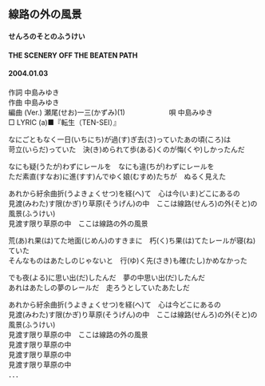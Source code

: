 ## 線路の外の風景
#### せんろのそとのふうけい
#### THE SCENERY OFF THE BEATEN PATH
#### 2004.01.03


作詞     中島みゆき　　　　　   
作曲      中島みゆき  　　　   
編曲 (Ver.) 瀬尾(せお)一三(かずみ)(1)　　　　　　
唄     中島みゆき     
□ LYRIC (a)■『転生（TEN-SEI）』    
    
なにごともなく一日(いちにち)が過(す)ぎ去(さ)っていたあの頃(ころ)は    
苛立(いらだ)っていた　決(き)められて歩(ある)くのが悔(くや)しかったんだ    
    
なにも疑(うたが)わずにレールを　なにも違(ちが)わずにレールを    
ただ素直(すなお)に進(すす)んでゆく娘(むすめ)たちが　ぬるく見えた    
    
あれから紆余曲折(うよきょくせつ)を経(へ)て　心は今(いま)どこにあるの    
見渡(みわた)す限(かぎ)り草原(そうげん)の中　ここは線路(せんろ)の外(そと)の風景(ふうけい)    
見渡す限り草原の中　ここは線路の外の風景    
    
荒(あ)れ果(は)てた地面(じめん)のすきまに　朽(く)ち果(は)てたレールが寝(ね)ていた    
そんなものはあたしのじゃないと　行(ゆ)く先(さき)も確(たし)かめなかった    
    
でも夜(よる)に思い出(だ)したんだ　夢の中思い出(だ)したんだ    
あれはあたしの夢のレールだ　走ろうとしていたあたしだ    
    
あれから紆余曲折(うよきょくせつ)を経(へ)て　心は今どこにあるの    
見渡(みわた)す限(かぎ)り草原(そうげん)の中　ここは線路(せんろ)の外(そと)の風景(ふうけい)    
見渡す限り草原の中　ここは線路の外の風景    
見渡す限り草原の中    
見渡す限り草原の中    
見渡す限り草原の中    
．．．    